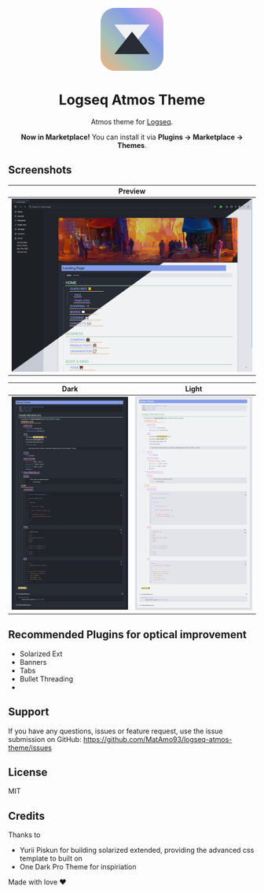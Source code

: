 <!-- markdownlint-disable MD033 MD041 -->

<p align="center">
  <img src="./images/atmos_logo.png" alt="logo" height="128" />
</p>
<h1 align="center">Logseq Atmos Theme</h1>

<p align="center">Atmos theme for <a href="https://logseq.com/">Logseq</a>.</p>
<p align="center"><b>Now in Marketplace!</b> You can install it via <b>Plugins -> Marketplace -> Themes</b>.</p>

## Screenshots

| Preview                                |
| ------------------------------------- |
| ![preview.png](./images/atmos_preview.png) |

| Dark                                | Light                                       |
| ----------------------------------- | ------------------------------------------------- |
| ![atmos_dark.png](./images/atmos_dark.png) | ![atmos_light.png](./images/atmos_light.png) |

## Recommended Plugins for optical improvement
- Solarized Ext
- Banners
- Tabs
- Bullet Threading
- 
## Support

If you have any questions, issues or feature request, use the issue submission on GitHub: https://github.com/MatAmo93/logseq-atmos-theme/issues

## License

MIT

## Credits

Thanks to 
- Yurii Piskun for building solarized extended, providing the advanced css template to built on
- One Dark Pro Theme for inspiriation

Made with love ♥
